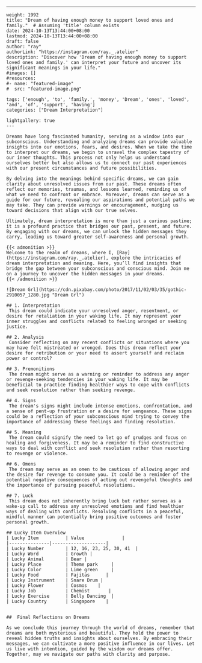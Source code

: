 ---
    weight: 1992
    title: "Dream of having enough money to support loved ones and family."  # Assuming 'title' column exists
    date: 2024-10-13T13:44:00+08:00
    lastmod: 2024-10-13T13:44:00+08:00
    draft: false
    author: "ray"
    authorLink: "https://instagram.com/ray._.atelier"
    description: "Discover how 'Dream of having enough money to support loved ones and family.' can interpret your future and uncover its significant meanings in your life."
    #images: []
    #resources:
    #- name: "featured-image"
    #  src: "featured-image.png"
    
    tags: ['enough', 'to', 'family.', 'money', 'Dream', 'ones', 'loved', 'and', 'of', 'support', 'having']
    categories: ["Dream Interpretation"]
    
    lightgallery: true
    ---
    
    Dreams have long fascinated humanity, serving as a window into our subconscious. Understanding and analyzing dreams can provide valuable insights into our emotions, fears, and desires. When we take the time to interpret our dreams, we begin to unravel the complex tapestry of our inner thoughts. This process not only helps us understand ourselves better but also allows us to connect our past experiences with our present circumstances and future possibilities.
    
    By delving into the meanings behind specific dreams, we can gain clarity about unresolved issues from our past. These dreams often reflect our memories, traumas, and lessons learned, reminding us of what we need to confront or embrace. Moreover, dreams can serve as a guide for our future, revealing our aspirations and potential paths we may take. They can provide warnings or encouragement, nudging us toward decisions that align with our true selves.
    
    Ultimately, dream interpretation is more than just a curious pastime; it is a profound practice that bridges our past, present, and future. By engaging with our dreams, we can unlock the hidden messages they carry, leading us toward greater self-awareness and personal growth.
    
    {{< admonition >}}
    Welcome to the realm of dreams, where I, [Ray](https://instagram.com/ray._.atelier), explore the intricacies of dream interpretation and meaning. Here, you’ll find insights that bridge the gap between your subconscious and conscious mind. Join me on a journey to uncover the hidden messages in your dreams.
    {{< /admonition >}}
    
    ![Dream Grl](https://cdn.pixabay.com/photo/2017/11/02/03/35/gothic-2910057_1280.jpg "Dream Grl")
    
    ## 1. Interpretation
     This dream could indicate your unresolved anger, resentment, or desire for retaliation in your waking life. It may represent your inner struggles and conflicts related to feeling wronged or seeking justice.
    
    ## 2. Analysis
     Consider reflecting on any recent conflicts or situations where you may have felt mistreated or wronged. Does this dream reflect your desire for retribution or your need to assert yourself and reclaim power or control?
    
    ## 3. Premonitions
     The dream might serve as a warning or reminder to address any anger or revenge-seeking tendencies in your waking life. It may be beneficial to practice finding healthier ways to cope with conflicts and seek resolution rather than seeking revenge.
    
    ## 4. Signs
     The dream's signs might include intense emotions, confrontation, and a sense of pent-up frustration or a desire for vengeance. These signs could be a reflection of your subconscious mind trying to convey the importance of addressing these feelings and finding resolution.
    
    ## 5. Meaning
     The dream could signify the need to let go of grudges and focus on healing and forgiveness. It may be a reminder to find constructive ways to deal with conflict and seek resolution rather than resorting to revenge or violence.
    
    ## 6. Omens
     The dream may serve as an omen to be cautious of allowing anger and the desire for revenge to consume you. It could be a reminder of the potential negative consequences of acting out revengeful thoughts and the importance of pursuing peaceful resolutions.
    
    ## 7. Luck
     This dream does not inherently bring luck but rather serves as a wake-up call to address any unresolved emotions and find healthier ways of dealing with conflicts. Resolving conflicts in a peaceful, mindful manner can potentially bring positive outcomes and foster personal growth.
    
    ## Lucky Item Overview
    | Lucky Item          | Value              |
    |---------------|--------------------|
    | Lucky Number        | 12, 16, 23, 25, 30, 41  |
    | Lucky Word          | Growth |
    | Lucky Animal        | Bear |
    | Lucky Place         | Theme park     |
    | Lucky Color         | Lime green     |
    | Lucky Food          | Fajitas      |
    | Lucky Instrument    | Snare Drum |
    | Lucky Flower        | Cosmos    |
    | Lucky Job           | Chemist       |
    | Lucky Exercise      | Belly Dancing  |
    | Lucky Country       | Singapore    |
    
    
    ##  Final Reflections on Dreams
    
    As we conclude this journey through the world of dreams, remember that dreams are both mysterious and beautiful. They hold the power to reveal hidden truths and insights about ourselves. By embracing their messages, we can cultivate a more positive influence in our lives. Let us live with intention, guided by the wisdom our dreams offer. Together, may we navigate our paths with clarity and purpose.
    